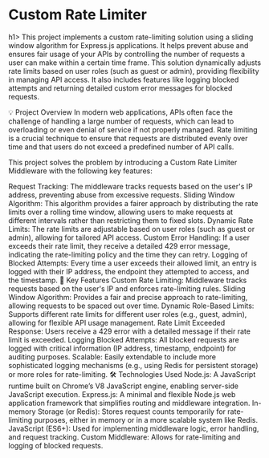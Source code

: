 <h1>Custom Rate Limiter</h1>h1>
This project implements a custom rate-limiting solution using a sliding window algorithm for Express.js applications. It helps prevent abuse and ensures fair usage of your APIs by controlling the number of requests a user can make within a certain time frame. This solution dynamically adjusts rate limits based on user roles (such as guest or admin), providing flexibility in managing API access. It also includes features like logging blocked attempts and returning detailed custom error messages for blocked requests.

💡 Project Overview
In modern web applications, APIs often face the challenge of handling a large number of requests, which can lead to overloading or even denial of service if not properly managed. Rate limiting is a crucial technique to ensure that requests are distributed evenly over time and that users do not exceed a predefined number of API calls.

This project solves the problem by introducing a Custom Rate Limiter Middleware with the following key features:

Request Tracking: The middleware tracks requests based on the user's IP address, preventing abuse from excessive requests.
Sliding Window Algorithm: This algorithm provides a fairer approach by distributing the rate limits over a rolling time window, allowing users to make requests at different intervals rather than restricting them to fixed slots.
Dynamic Rate Limits: The rate limits are adjustable based on user roles (such as guest or admin), allowing for tailored API access.
Custom Error Handling: If a user exceeds their rate limit, they receive a detailed 429 error message, indicating the rate-limiting policy and the time they can retry.
Logging of Blocked Attempts: Every time a user exceeds their allowed limit, an entry is logged with their IP address, the endpoint they attempted to access, and the timestamp.
🚀 Key Features
Custom Rate Limiting: Middleware tracks requests based on the user's IP and enforces rate-limiting rules.
Sliding Window Algorithm: Provides a fair and precise approach to rate-limiting, allowing requests to be spaced out over time.
Dynamic Role-Based Limits: Supports different rate limits for different user roles (e.g., guest, admin), allowing for flexible API usage management.
Rate Limit Exceeded Response: Users receive a 429 error with a detailed message if their rate limit is exceeded.
Logging Blocked Attempts: All blocked requests are logged with critical information (IP address, timestamp, endpoint) for auditing purposes.
Scalable: Easily extendable to include more sophisticated logging mechanisms (e.g., using Redis for persistent storage) or more roles for rate-limiting.
🛠️ Technologies Used
Node.js: A JavaScript runtime built on Chrome’s V8 JavaScript engine, enabling server-side JavaScript execution.
Express.js: A minimal and flexible Node.js web application framework that simplifies routing and middleware integration.
In-memory Storage (or Redis): Stores request counts temporarily for rate-limiting purposes, either in memory or in a more scalable system like Redis.
JavaScript (ES6+): Used for implementing middleware logic, error handling, and request tracking.
Custom Middleware: Allows for rate-limiting and logging of blocked requests.
